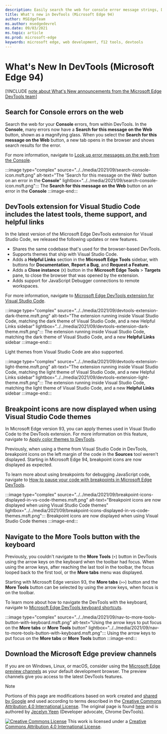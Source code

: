 ```yaml
---
description: Easily search the web for console error message strings, DevTools extension for Visual Studio Code now has the newest tools and theme support, breakpoint icons are now displayed when using Visual Studio Code themes, and you can navigate to the More Tools button with the keyboard.
title: What's new in DevTools (Microsoft Edge 94)
author: MSEdgeTeam
ms.author: msedgedevrel
ms.date: 09/03/2021
ms.topic: article
ms.prod: microsoft-edge
keywords: microsoft edge, web development, f12 tools, devtools
---
```

# What's New In DevTools (Microsoft Edge 94)

[!INCLUDE [note about What's New announcements from the Microsoft Edge DevTools team](../../includes/edge-whats-new-note.md)]


<!-- ====================================================================== -->
## Search for Console errors on the web

<!-- Title: Quickly debug console errors with our new integrated search feature -->
<!-- Subtitle: Now you can quickly search for console errors directly from the Console. -->

Search the web for your **Console** errors, from within DevTools.  In the **Console**, many errors now have a **Search for this message on the Web** button, shown as a magnifying glass.  When you select the **Search for this message on the Web** button, a new tab opens in the browser and shows search results for the error.

For more information, navigate to [Look up error messages on the web from the Console](../../../console/index.md#look-up-error-messages-on-the-web-from-the-console).

:::image type="complex" source="../../media/2021/09/search-console-icon.msft.png" alt-text="The 'Search for this message on the Web' button on an error in the **Console**" lightbox="../../media/2021/09/search-console-icon.msft.png":::
   The **Search for this message on the Web** button on an error in the **Console**
:::image-end:::


<!-- ====================================================================== -->
## DevTools extension for Visual Studio Code includes the latest tools, theme support, and helpful links

<!-- Title: Microsoft Edge DevTools for Visual Studio Code now supports themes and uses the most recent codebase -->
<!-- Subtitle: The Microsoft Edge DevTools extension for Visual Studio Code now uses the same version of the Developer Tools as your Microsoft Edge browser. We also added ways to learn more and for you to tell us what we could do better from within Visual Studio Code. -->

In the latest version of the Microsoft Edge DevTools extension for Visual Studio Code, we released the following updates or new features.
*  Shares the same codebase that's used for the browser-based DevTools.
*  Supports themes that ship with Visual Studio Code.
*  Adds a **Helpful Links** section in the **Microsoft Edge Tools** sidebar, with buttons for **Documentation**, **Report a Bug**, and **Request a Feature**.
*  Adds a **Close instance** (`X`) button in the **Microsoft Edge Tools** > **Targets** pane, to close the browser that was opened by the extension.
*  Adds support for JavaScript Debugger connections to remote workspaces.

For more information, navigate to [Microsoft Edge DevTools extension for Visual Studio Code](../../../../visual-studio-code/microsoft-edge-devtools-extension.md).

:::image type="complex" source="../../media/2021/09/devtools-extension-dark-theme.msft.png" alt-text="The extension running inside Visual Studio Code, matching the dark theme of Visual Studio Code, and a new Helpful Links sidebar" lightbox="../../media/2021/09/devtools-extension-dark-theme.msft.png":::
   The extension running inside Visual Studio Code, matching the dark theme of Visual Studio Code, and a new **Helpful Links** sidebar
:::image-end:::

Light themes from Visual Studio Code are also supported.

:::image type="complex" source="../../media/2021/09/devtools-extension-light-theme.msft.png" alt-text="The extension running inside Visual Studio Code, matching the light theme of Visual Studio Code, and a new Helpful Links sidebar" lightbox="../../media/2021/09/devtools-extension-light-theme.msft.png":::
   The extension running inside Visual Studio Code, matching the light theme of Visual Studio Code, and a new **Helpful Links** sidebar
:::image-end:::


<!-- ====================================================================== -->
## Breakpoint icons are now displayed when using Visual Studio Code themes

<!-- Title: Breakpoint icons are now displayed when using themes from Visual Studio Code -->
<!-- Subtitle: Setting, removing, and viewing breakpoints is now easier in Microsoft Edge. -->

In Microsoft Edge version 93, you can apply themes used in Visual Studio Code to the DevTools extension.  For more information on this feature, navigate to [Apply color themes to DevTools](../../../customize/theme.md).

Previously, when using a theme from Visual Studio Code in DevTools, breakpoint icons on the left margin of the code in the **Sources** tool weren't displayed.  Starting in Microsoft Edge 94, breakpoint icons are now displayed as expected.

To learn more about using breakpoints for debugging JavaScript code, navigate to [How to pause your code with breakpoints in Microsoft Edge DevTools](../../../javascript/breakpoints.md).

:::image type="complex" source="../../media/2021/09/breakpoint-icons-displayed-in-vs-code-themes.msft.png" alt-text="Breakpoint icons are now displayed when using Visual Studio Code themes" lightbox="../../media/2021/09/breakpoint-icons-displayed-in-vs-code-themes.msft.png":::
   Breakpoint icons are now displayed when using Visual Studio Code themes
:::image-end:::


<!-- ====================================================================== -->
## Navigate to the More Tools button with the keyboard

<!-- Title: Use the arrow keys to navigate to the + button to open more tools -->
<!-- Subtitle: To open more tools, we have improved keyboard accessibility using the arrow keys on the main DevTools toolbar. -->

Previously, you couldn't navigate to the **More Tools** (`+`) button in DevTools using the arrow keys on the keyboard when the toolbar had focus.  When using the arrow keys, after reaching the last tool in the toolbar, the focus looped back to the first tool, or the **More tabs** menu was displayed.

Starting with Microsoft Edge version 93, the **More tabs** (`>>`) button and the **More Tools** button can be selected by using the arrow keys, when focus is on the toolbar.

To learn more about how to navigate the DevTools with the keyboard, navigate to [Microsoft Edge DevTools keyboard shortcuts](../../../shortcuts/index.md).

:::image type="complex" source="../../media/2021/09/nav-to-more-tools-button-with-keyboard.msft.png" alt-text="Using the arrow keys to put focus on the **More tabs** or **More Tools** button" lightbox="../../media/2021/09/nav-to-more-tools-button-with-keyboard.msft.png":::
   Using the arrow keys to put focus on the **More tabs** or **More Tools** button
:::image-end:::


<!-- ====================================================================== -->
## Download the Microsoft Edge preview channels

If you are on Windows, Linux, or macOS, consider using the [Microsoft Edge preview channels](https://www.microsoftedgeinsider.com/download) as your default development browser.  The preview channels give you access to the latest DevTools features.


<!-- ====================================================================== -->
<!-- links -->
[EdgeDevToolsExtensionForVSCode]: ../../../../visual-studio-code/microsoft-edge-devtools-extension.md "Microsoft Edge DevTools extension for Visual Studio Code | Microsoft Docs"
[LookupErrorsWebFromConsole]: ../../../console/index.md#look-up-error-messages-on-the-web-from-the-console "Look up error messages on the web from the Console - Use the Console | Microsoft Docs"
[DevToolsKeyboardShortcuts]: ../../../shortcuts/index.md "Microsoft Edge DevTools keyboard shortcuts | Microsoft Docs"
[ApplyColorThemesToDevTools]: ../../../customize/theme.md "Apply color themes to DevTools | Microsoft Docs"
[PauseCodeWithBreakpoints]: ../../../javascript/breakpoints.md "How to pause your code with breakpoints in Microsoft Edge DevTools | Microsoft Docs"

<!-- external links -->
[MicrosoftEdgePreviewChannels]: https://www.microsoftedgeinsider.com/download "Microsoft Edge Preview Channels"

[VisualstudioMarketplaceMsEdgedevtoolsVscodeEdgeDevtools]: https://marketplace.visualstudio.com/items?itemName=ms-edgedevtools.vscode-edge-devtools "Microsoft Edge Developer Tools for Visual Studio Code | Visual Studio Marketplace"


<!-- ====================================================================== -->
> [!NOTE]
> Portions of this page are modifications based on work created and [shared by Google](https://developers.google.com/terms/site-policies) and used according to terms described in the [Creative Commons Attribution 4.0 International License](https://creativecommons.org/licenses/by/4.0).
> The original page is found [here](https://developer.chrome.com/blog/new-in-devtools-94) and is authored by [Jecelyn Yeen](https://developers.google.com/web/resources/contributors#jecelynyeen) (Developer advocate, Chrome DevTools).

[![Creative Commons License](https://i.creativecommons.org/l/by/4.0/88x31.png)](https://creativecommons.org/licenses/by/4.0)
This work is licensed under a [Creative Commons Attribution 4.0 International License](https://creativecommons.org/licenses/by/4.0).

[CCA4IL]: https://creativecommons.org/licenses/by/4.0
[CCby4Image]: https://i.creativecommons.org/l/by/4.0/88x31.png
[GoogleSitePolicies]: https://developers.google.com/terms/site-policies
[JecelynYeen]: https://developers.google.com/web/resources/contributors#jecelynyeen
